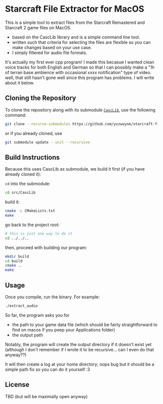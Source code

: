 # Starcraft File Extractor for MacOS

This is a simple tool to extract files from the Starcraft Remastered and Starcraft 2 game files on MacOS.

- based on the CascLib library and is a simple command line tool.
- written such that criteria for selecting the files are flexible so you can make changes based on your use case.
- I simply filtered for audio file formats.

It's actually my first ever cpp program! I made this becasue I wanted clean voice tracks for both English and German so that I can possibly make a "1h of terran base ambience with occasional xxxx notification" type of video. well, that still hasn't gone well since this program has problems. I will write about it below.

## Cloning the Repository

To clone the repository along with its submodule [`CascLib`](https://github.com/yxzwayne/CascLib), use the following command:

```sh
git clone --recurse-submodules https://github.com/yxzwayne/starcraft-file-extractor-macos.git
```

or if you already cloned, use

```sh
git submodule update --init --recursive
```

## Build Instructions

Because this uses CascLib as submodule, we build it first (if you have already cloned it):

`cd` into the submodule:

```sh
cd src/CascLib
```

build it:

```sh
cmake -L CMakeLists.txt
make
```

go back to the project root:

```sh
# this is just one way to do it
cd ../../..
```

then, proceed with building our program:

```sh
mkdir build
cd build
cmake ..
make
```

## Usage

Once you compile, run the binary. For example:

```sh
./extract_audio
```

So far, the program asks you for

- the path to your game data file (which should be fairly straightforward to find on macos if you peep your Applications folder)
- the output path

Notably, the program will create the output directory if it doesn't exist yet (although I don't remember if I wrote it to be recursive... can I even do that anyway??)

It will then create a log at your home directory; oops bug but it should be a simple path fix so you can do it yourself :3

## License

TBD (but will be maximally open anyway)
